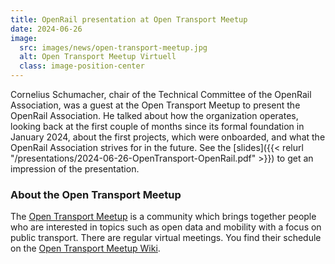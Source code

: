```yaml
---
title: OpenRail presentation at Open Transport Meetup
date: 2024-06-26
image:
  src: images/news/open-transport-meetup.jpg
  alt: Open Transport Meetup Virtuell
  class: image-position-center
---
```


Cornelius Schumacher, chair of the Technical Committee of the OpenRail Association, was a guest at the Open Transport Meetup to present the OpenRail Association. He talked about how the organization operates, looking back at the first couple of months since its formal foundation in January 2024, about the first projects, which were onboarded, and what the OpenRail Association strives for in the future. See the [slides]({{< relurl "/presentations/2024-06-26-OpenTransport-OpenRail.pdf" >}}) to get an impression of the presentation.

### About the Open Transport Meetup

The [Open Transport Meetup](https://github.com/transportkollektiv/meetup) is a community which brings together people who are interested in topics such as open data and mobility with a focus on public transport. There are regular virtual meetings. You find their schedule on the [Open Transport Meetup Wiki](https://github.com/transportkollektiv/meetup/wiki).
